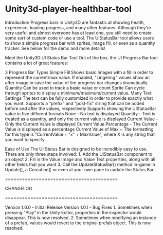 # Unity3d-player-healthbar-tool
Introduction
Progress bars in Unity3D are fantastic at showing health, experience, loading progress, and many other features. Although they're very useful and almost everyone has at least one, you still need to create some sort of custom code or use a tool. The UIStatusBar tool allows users to show a simple progress bar with sprites, image fill, or even as a quantity tracker. See below for the demo and more details!

Meet the Unity3D UI Status Bar Tool
Out of the box, the UI Progress Bar tool contains a lot of great features:

3 Progress Bar Types
Simple Fill
    Shows basic Images with a fill in order to represent the current/max value.
    If enabled, "Lingering" values show an after-image in case the value of the progress bar changes dramatically.
Quantity
    Can be used to track a basic value or count
Sprite
    Can cycle through sprites to display a minimum/maximum/current value.
Many Text Settings
    The text can be fully customized in order to provide exactly what you want.
    Supports a "prefix" and "post-fix" string that can be added before and after the values, respectively
    Supports showing the UIStatusBar value in five different formats
        None - No text is displayed
        Quantity - Text is treated as a quantity, and only the current value is displayed
        Current Value - Only the Current Value is displayed
        Current Value Percentage - The Current Value is displayed as a percentage
        Current Value of Max = The formatting for this type is "CurrentValue + "x" + MaxValue", where X is any string that you want to     specify
        
Ease of Use
The UI Status Bar is designed to be incredibly easy to use. There are only three steps involved:
    1. Add the UIStatusBar component to an object
    2. Fill in the Value Image and Value Text properties, along with all other fields that you want
    3. Call the UpdateStatusBar() method in-game in Update(), a Coroutine() or even at your own pace to update the Status Bar.


========================================

CHANGELOG

========================================

Version 1.0.0 - Initial Release
Version 1.0.1 - Bug Fixes
    1. Sometimes when pressing "Play" in the Unity Editor, properties in the inspector would disappear. This is now resolved.
    2. Sometimes when modifying an instance of a prefab, values would revert to the original prefab object. This is now resolved.
